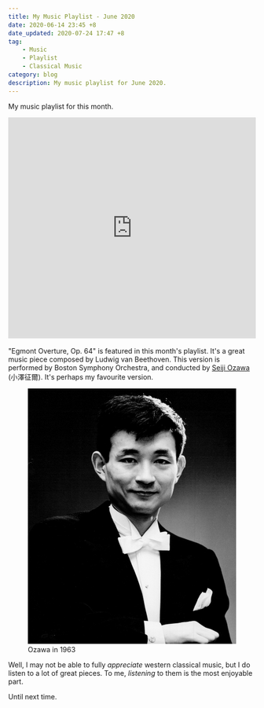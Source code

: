 ```yaml
---
title: My Music Playlist - June 2020
date: 2020-06-14 23:45 +8
date_updated: 2020-07-24 17:47 +8
tag:
    - Music
    - Playlist
    - Classical Music
category: blog
description: My music playlist for June 2020.
---
```


My music playlist for this month.

<iframe allow="autoplay *; encrypted-media *;" frameborder="0" height="450" style="width:100%;max-width:660px;overflow:hidden;background:transparent;" sandbox="allow-forms allow-popups allow-same-origin allow-scripts allow-storage-access-by-user-activation allow-top-navigation-by-user-activation" src="https://embed.music.apple.com/sg/playlist/june-2020/pl.u-XkD04XpH2NBVEjK"></iframe>

"Egmont Overture, Op. 64" is featured in this month's playlist. It's a great music piece composed by Ludwig van Beethoven. This version is performed by Boston Symphony Orchestra, and conducted by [Seiji Ozawa](https://en.wikipedia.org/wiki/Seiji_Ozawa) (小澤征爾). It's perhaps my favourite version.

<figure>
<img class="narrow" src="/assets/images/posts/2020-06/seiji_ozawa-1963.jpg" alt="Seiji Ozawa in 1963">
<figcaption>Ozawa in 1963</figcaption>
</figure>

Well, I may not be able to fully *appreciate* western classical music, but I do listen to a lot of great pieces. To me, *listening* to them is the most enjoyable part.

Until next time.
